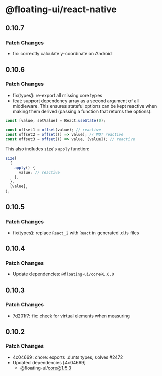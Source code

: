 # @floating-ui/react-native

## 0.10.7

### Patch Changes

- fix: correctly calculate y-coordinate on Android

## 0.10.6

### Patch Changes

- fix(types): re-export all missing core types
- feat: support dependency array as a second argument of all middleware. This ensures stateful options can be kept reactive when making them derived (passing a function that returns the options):

```js
const [value, setValue] = React.useState(0);

const offset1 = offset(value); // reactive
const offset2 = offset(() => value); // NOT reactive
const offset3 = offset(() => value, [value]); // reactive
```

This also includes `size`'s `apply` function:

```js
size(
  {
    apply() {
      value; // reactive
    },
  },
  [value],
);
```

## 0.10.5

### Patch Changes

- fix(types): replace `React_2` with `React` in generated .d.ts files

## 0.10.4

### Patch Changes

- Update dependencies: `@floating-ui/core@1.6.0`

## 0.10.3

### Patch Changes

- 7d201f7: fix: check for virtual elements when measuring

## 0.10.2

### Patch Changes

- 4c04669: chore: exports .d.mts types, solves #2472
- Updated dependencies [4c04669]
  - @floating-ui/core@1.5.3
